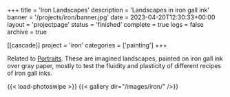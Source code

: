 +++
title = 'Iron Landscapes'
description = 'Landscapes in iron gall ink'
banner = '/projects/iron/banner.jpg'
date = 2023-04-20T12:30:33+00:00
layout = 'projectpage'
status = 'finished'
complete = true
logs = false
archive = true

[[cascade]]
project = 'iron'
categories = ['painting']
+++

Related to [Portraits](/projects/portraits/). These are imagined landscapes, painted on iron gall ink over gray paper, mostly to test the fluidity and plasticity of different recipes of iron gall inks.

{{< load-photoswipe >}}
{{< gallery dir="/images/iron/" />}}
